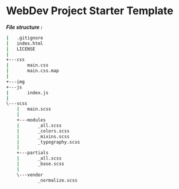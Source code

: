 # WebDev Project Starter Template

***File structure :***

```bash
|   .gitignore
|   index.html
|   LICENSE
|
+---css
|       main.css
|       main.css.map
|
+---img
+---js
|       index.js
|
\---scss
    |   main.scss
    |
    +---modules
    |       _all.scss
    |       _colors.scss
    |       _mixins.scss
    |       _typography.scss
    |
    +---partials
    |       _all.scss
    |       _base.scss
    |
    \---vendor
            _normalize.scss
```

